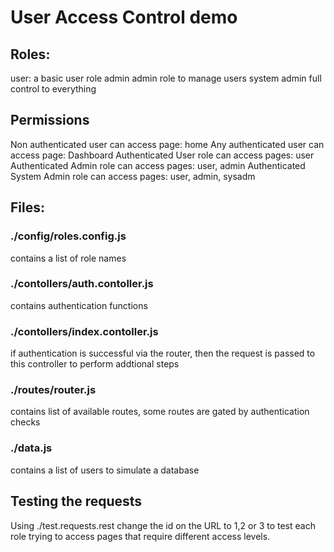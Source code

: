 # User Access Control demo

## Roles:
user:           a basic user role
admin           admin role to manage users
system admin    full control to everything

## Permissions
Non authenticated user can access page: home
Any authenticated user can access page: Dashboard
Authenticated User role can access pages: user
Authenticated Admin role can access pages: user, admin
Authenticated System Admin role can access pages: user, admin, sysadm

## Files:


### ./config/roles.config.js
contains a list of role names

### ./contollers/auth.contoller.js
contains authentication functions

### ./contollers/index.contoller.js
if authentication is successful via the router, then the request is passed to this controller to perform addtional steps

### ./routes/router.js
contains list of available routes, some routes are gated by authentication checks






### ./data.js
contains a list of users to simulate a database





## Testing the requests
Using ./test.requests.rest change the id on the URL to 1,2 or 3 to test each role trying to access pages that require different access levels.

